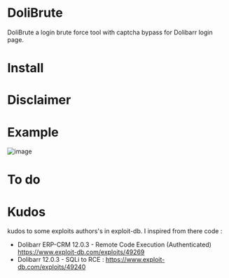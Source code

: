 # DoliBrute
DoliBrute a login brute force tool with captcha bypass for Dolibarr login page.

# Install

# Disclaimer

# Example 

![image](https://user-images.githubusercontent.com/72421091/182217558-a7db687a-4ed4-4f19-928e-25018e75400a.png)

# To do

# Kudos

kudos to some exploits authors's in exploit-db. I inspired from there code  :
- Dolibarr ERP-CRM 12.0.3 - Remote Code Execution (Authenticated) https://www.exploit-db.com/exploits/49269 
- Dolibarr 12.0.3 - SQLi to RCE : https://www.exploit-db.com/exploits/49240

